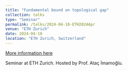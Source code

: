 ```yaml
---
title: "Fundamental bound on topological gap"
collection: talks
type: "Seminar"
permalink: /talks/2024-04-10-ETH2024Apr
venue: "ETH Zurich"
date: 2024-04-10
location: "ETH Zurich, Switzerland"
---
```


[More information here](https://www.lifescience.net/events/69335/yugo-onishi-mit-usa-fundamental-bound-on-topolocia/)

Seminar at ETH Zurich. Hosted by Prof. Ataç İmamoğlu.
